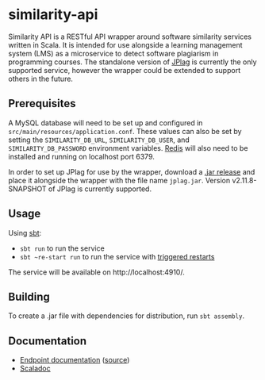 similarity-api
==============

Similarity API is a RESTful API wrapper around software similarity services written in Scala. It is intended for use alongside a learning management system (LMS) as a microservice to detect software plagiarism in programming courses. The standalone version of [JPlag](https://jplag.ipd.kit.edu/) is currently the only supported service, however the wrapper could be extended to support others in the future.

Prerequisites
-------------

A MySQL database will need to be set up and configured in `src/main/resources/application.conf`. These values can also be set by setting the `SIMILARITY_DB_URL`, `SIMILARITY_DB_USER`, and `SIMILARITY_DB_PASSWORD` environment variables. [Redis](https://redis.io/) will also need to be installed and running on localhost port 6379.

In order to set up JPlag for use by the wrapper, download a [.jar release](https://github.com/jplag/jplag/releases) and place it alongside the wrapper with the file name `jplag.jar`. Version v2.11.8-SNAPSHOT of JPlag is currently supported.

Usage
-----

Using [sbt](http://www.scala-sbt.org/):

* `sbt run` to run the service
* `sbt ~re-start run` to run the service with [triggered restarts](https://github.com/spray/sbt-revolver#triggered-restart)

The service will be available on http://localhost:4910/.

Building
--------

To create a .jar file with dependencies for distribution, run `sbt assembly`.

Documentation
-------------

* [Endpoint documentation](https://ipavl.github.io/similarity-api/) ([source](https://github.com/ipavl/similarity-api/tree/slate-docs))
* [Scaladoc](https://ipavl.github.io/similarity-api/scaladoc/ca/ianp/similarity/index.html)

